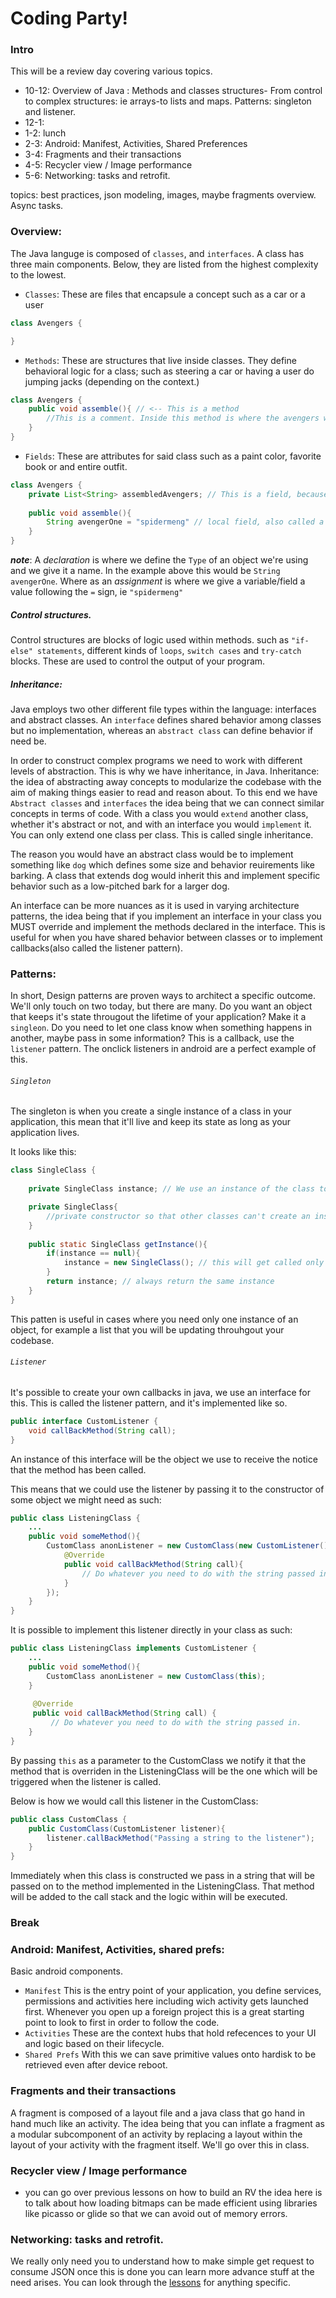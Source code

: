 # Coding Party!

### **Intro** 
This will be a review day covering various topics.

* 10-12: Overview of Java : Methods and classes structures- 
From control to complex structures: ie arrays-to lists and maps.
Patterns: singleton and listener.
* 12-1: 
* 1-2: lunch
* 2-3: Android: Manifest, Activities, Shared Preferences 
* 3-4: Fragments and their transactions
* 4-5: Recycler view / Image performance  
* 5-6: Networking: tasks and retrofit. 

topics: best practices, json modeling, images, maybe fragments overview. Async tasks. 


### Overview: 

The Java languge is composed of `classes`, and `interfaces`. A class has three main components. Below, they are listed from the highest complexity to the lowest. 
* `Classes`: These are files that encapsule a concept such as a car or a user
```java
class Avengers {

}
```
* `Methods`: These are structures that live inside classes. They define behavioral logic for a class; such as steering a car or having a user do jumping jacks (depending on the context.)
```java 
class Avengers {
    public void assemble(){ // <-- This is a method
        //This is a comment. Inside this method is where the avengers would assemble.
    }
}
```
* `Fields`: These are attributes for said class such as a paint color, favorite book or and entire outfit. 
```java
class Avengers {
    private List<String> assembledAvengers; // This is a field, because it is a global field(as in, not within a method), it is visible to all methods in this class.
    
    public void assemble(){
        String avengerOne = "spidermeng" // local field, also called a variable, it's only visible to this method because it's declared here.
    }
}
```

***note***: A *declaration* is where we define the `Type` of an object we're using and we give it a name. In the example above this would be `String avengerOne`. Where as an *assignment* is where we give a variable/field a value following the `=` sign, ie `"spidermeng"`

##### Control structures. 

Control structures are blocks of logic used within methods. such as `"if-else" statements`, different kinds of `loops`, `switch cases` and `try-catch` blocks. These are used to control the output of your program.

##### Inheritance:

Java employs two other different file types within the language: interfaces and abstract classes. An `interface` defines shared behavior among classes but no implementation, whereas an `abstract class` can define behavior if need be. 

In order to construct complex programs we need to work with different levels of abstraction. This is why we have inheritance, in Java. 
Inheritance: the idea of abstracting away concepts to modularize the codebase with the aim of making things easier to read and reason about. 
To this end we have `Abstract classes` and `interfaces` the idea being that we can connect similar concepts in terms of code. With a class you would `extend` another class, whether it's abstract or not, and with an interface you would `implement` it. You can only extend one class per class. This is called single inheritance.

The reason you would have an abstract class would be to implement something like `dog` which defines some size and behavior reuirements like barking. A class that extends dog would inherit this and implement specific behavior such as a low-pitched bark for a larger dog.

An interface can be more nuances as it is used in varying architecture patterns, the idea being that if you implement an interface in your class you MUST override and implement the methods declared in the interface. This is useful for when you have shared behavior between classes or to implement callbacks(also called the listener pattern).

### Patterns:

In short, Design patterns are proven ways to architect a specific outcome. We'll only touch on two today, but there are many. Do you want an object that keeps it's state througout the lifetime of your application? Make it a `singleon`. Do you need to let one class know when something happens in another, maybe pass in some information? This is a callback, use the `listener` pattern. The onclick listeners in android are a perfect example of this.

###### `Singleton`

The singleton is when you create a single instance of a class in your application, this mean that it'll live and keep its state as long as your application lives. 

It looks like this:

```java
class SingleClass {
    
    private SingleClass instance; // We use an instance of the class to mantain state.

    private SingleClass{
        //private constructor so that other classes can't create an instance of this class.
    }
    
    public static SingleClass getInstance(){
        if(instance == null){
            instance = new SingleClass(); // this will get called only once the first time this method is called
        }
        return instance; // always return the same instance
    }
}
```

This patten is useful in cases where you need only one instance of an object, for example a list that you will be updating throuhgout your codebase. 

###### `Listener`

It's possible to create your own callbacks in java, we use an interface for this. This is called the listener pattern, and it's implemented like so. 

```java
public interface CustomListener {
    void callBackMethod(String call);
}
```

An instance of this interface will be the object we use to receive the notice that the method has been called.

This means that we could use the listener by passing it to the constructor of some object we might need as such:

```java
public class ListeningClass {
    ...
    public void someMethod(){
        CustomClass anonListener = new CustomClass(new CustomListener() {
            @Override
            public void callBackMethod(String call){
                // Do whatever you need to do with the string passed in. 
            }
        });
    }
}
```

It is possible to implement this listener directly in your class as such:

```java
public class ListeningClass implements CustomListener {
    ...
    public void someMethod(){
        CustomClass anonListener = new CustomClass(this);
    }
    
     @Override
     public void callBackMethod(String call) {
         // Do whatever you need to do with the string passed in. 
    }
}
```
By passing `this` as a parameter to the CustomClass we notify it that the method that is overriden in the ListeningClass will be the one which will be triggered when the listener is called.

Below is how we would call this listener in the CustomClass:
```java
public class CustomClass {
    public CustomClass(CustomListener listener){
        listener.callBackMethod("Passing a string to the listener");
    }
}
```

Immediately when this class is constructed we pass in a string that will be passed on to the method implemented in the ListeningClass. That method will be added to the call stack and the logic within will be executed. 

### Break

### Android: Manifest, Activities, shared prefs:

Basic android components. 

* `Manifest` This is the entry point of your application, you define services, permissions and activities here including wich activity gets launched first. Whenever you open up a foreign project this is a great starting point to look to first in order to follow the code.
* `Activities` These are the context hubs that hold refecences to your UI and logic based on their lifecycle.
* `Shared Prefs` With this we can save primitive values onto hardisk to be retrieved even after device reboot. 

### Fragments and their transactions

A fragment is composed of a layout file and a java class that go hand in hand much like an activity. The idea being that you can inflate a fragment as a modular subcomponent of an activity by replacing a layout within the layout of your activity with the fragment itself. We'll go over this in class.

### Recycler view / Image performance

* you can go over previous lessons on how to build an RV the idea here is to talk about how loading bitmaps can be made efficient using libraries like picasso or glide so that we can avoid out of memory errors. 

### Networking: tasks and retrofit.

We really only need you to understand how to make simple get request to consume JSON once this is done you can learn more advance stuff at the need arises. You can look through the [lessons](https://github.com/C4Q/AC-Android/tree/master/lessons) for anything specific.
